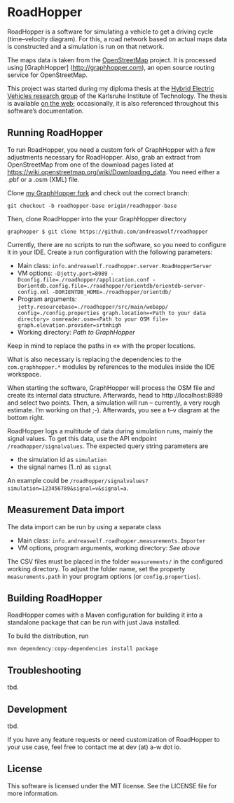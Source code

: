 RoadHopper
==========

RoadHopper is a software for simulating a vehicle to get a driving cycle (time–velocity diagram). For this, a road 
network based on actual maps data is constructed and a simulation is run on that network.

The maps data is taken from the [OpenStreetMap](http://openstreetmap.org) project. It is processed using [GraphHopper]
(http://graphhopper.com), an open source routing service for OpenStreetMap.

This project was started during my diploma thesis at the [Hybrid Electric Vehicles research group](http://www.eti.kit.edu/1071.php)
of the Karlsruhe Institute of Technology. The thesis is available [on the web](http://dx.doi.org/10.5445/IR/1000049932);
occasionally, it is also referenced throughout this software’s documentation.


Running RoadHopper
------------------

To run RoadHopper, you need a custom fork of GraphHopper with a few adjustments necessary for RoadHopper. Also, grab an
extract from OpenStreetMap from one of the download pages listed at https://wiki.openstreetmap.org/wiki/Downloading_data.
You need either a .pbf or a .osm (XML) file.

Clone [my GraphHopper fork](https://github.com/andreaswolf/graphhopper) and check out the correct branch:
 
    git checkout -b roadhopper-base origin/roadhopper-base

Then, clone RoadHopper into the your GraphHopper directory

    graphopper $ git clone https://github.com/andreaswolf/roadhopper

Currently, there are no scripts to run the software, so you need to configure it in your IDE. Create a run configuration
with the following parameters:

  * Main class: `info.andreaswolf.roadhopper.server.RoadHopperServer`
  * VM options: `-Djetty.port=8989 -Dconfig.file=./roadhopper/application.conf -Dorientdb.config.file=./roadhopper/orientdb/orientdb-server-config.xml -DORIENTDB_HOME=./roadhopper/orientdb/`
  * Program arguments: `jetty.resourcebase=./roadhopper/src/main/webapp/ config=./config.properties graph.location=«Path to your data directory» osmreader.osm=«Path to your OSM file» graph.elevation.provider=srtmhigh`
  * Working directory: _Path to GraphHopper_

Keep in mind to replace the paths in «» with the proper locations.

What is also necessary is replacing the dependencies to the `com.graphhopper.*` modules by references to the modules inside
the IDE workspace.

When starting the software, GraphHopper will process the OSM file and create its internal data structure. Afterwards,
head to http://localhost:8989 and select two points. Then, a simulation will run – currently, a very rough estimate.
I’m working on that ;-). Afterwards, you see a t–v diagram at the bottom right.

RoadHopper logs a multitude of data during simulation runs, mainly the signal values. To get this data, use the API endpoint `/roadhopper/signalvalues`. The expected query string parameters are

  * the simulation id as `simulation`
  * the signal names (1..n) as `signal`

An example could be `/roadhopper/signalvalues?simulation=123456789&signal=v&signal=a`.

Measurement Data import
-----------------------

The data import can be run by using a separate class

  * Main class: `info.andreaswolf.roadhopper.measurements.Importer`
  * VM options, program arguments, working directory: _See above_

The CSV files must be placed in the folder `measurements/` in the configured working directory. To adjust the folder name,
set the property `measurements.path` in your program options (or `config.properties`).


Building RoadHopper
-------------------

RoadHopper comes with a Maven configuration for building it into a standalone package that can be run with just Java
installed.

To build the distribution, run

    mvn dependency:copy-dependencies install package


Troubleshooting
---------------

tbd.


Development
-----------

tbd.

If you have any feature requests or need customization of RoadHopper to your use case, feel free to contact me at
dev (at) a-w dot io.


License
-------

This software is licensed under the MIT license. See the LICENSE file for more information.
